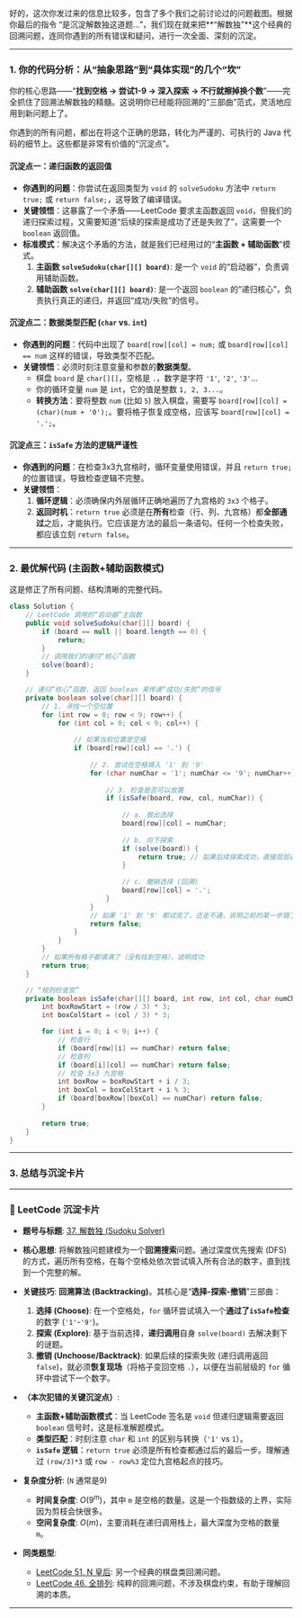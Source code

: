 好的，这次你发过来的信息比较多，包含了多个我们之前讨论过的问题截图。根据你最后的指令 “是沉淀解数独这道题...”，我们现在就来把\*\*“解数独”\*\*这个经典的回溯问题，连同你遇到的所有错误和疑问，进行一次全面、深刻的沉淀。

-----

### **1. 你的代码分析：从“抽象思路”到“具体实现”的几个“坎”**

你的核心思路——“**找到空格 -\> 尝试1-9 -\> 深入探索 -\> 不行就擦掉换个数**”——完全抓住了回溯法解数独的精髓。这说明你已经能将回溯的“三部曲”范式，灵活地应用到新问题上了。

你遇到的所有问题，都出在将这个正确的思路，转化为严谨的、可执行的 Java 代码的细节上。这些都是非常有价值的“沉淀点”。

#### **沉淀点一：递归函数的返回值**

  * **你遇到的问题**：你尝试在返回类型为 `void` 的 `solveSudoku` 方法中 `return true;` 或 `return false;`，这导致了编译错误。
  * **关键领悟**：这暴露了一个矛盾——LeetCode 要求主函数返回 `void`，但我们的递归探索过程，又需要知道“后续的探索是成功了还是失败了”，这需要一个 `boolean` 返回值。
  * **标准模式**：解决这个矛盾的方法，就是我们已经用过的“**主函数 + 辅助函数**”模式。
    1.  **主函数 `solveSudoku(char[][] board)`**: 是一个 `void` 的“启动器”，负责调用辅助函数。
    2.  **辅助函数 `solve(char[][] board)`**: 是一个返回 `boolean` 的“递归核心”，负责执行真正的递归，并返回“成功/失败”的信号。

#### **沉淀点二：数据类型匹配 (`char` vs. `int`)**

  * **你遇到的问题**：代码中出现了 `board[row][col] = num;` 或 `board[row][col] == num` 这样的错误，导致类型不匹配。
  * **关键领悟**：必须时刻注意变量和参数的**数据类型**。
      * 棋盘 `board` 是 `char[][]`，空格是 `.`，数字是字符 `'1'`, `'2'`, `'3'`...
      * 你的循环变量 `num` 是 `int`，它的值是整数 `1, 2, 3...`。
      * **转换方法**：要将整数 `num` (比如 `5`) 放入棋盘，需要写 `board[row][col] = (char)(num + '0');`。要将格子恢复成空格，应该写 `board[row][col] = '.';`。

#### **沉淀点三：`isSafe` 方法的逻辑严谨性**

  * **你遇到的问题**：在检查3x3九宫格时，循环变量使用错误，并且 `return true;` 的位置错误，导致检查逻辑不完整。
  * **关键领悟**：
    1.  **循环逻辑**：必须确保内外层循环正确地遍历了九宫格的 `3x3` 个格子。
    2.  **返回时机**：`return true` 必须是在**所有**检查（行、列、九宫格）都**全部通过**之后，才能执行。它应该是方法的最后一条语句。任何一个检查失败，都应该立刻 `return false`。

-----

### **2. 最优解代码 (主函数+辅助函数模式)**

这是修正了所有问题、结构清晰的完整代码。

```java
class Solution {
    // LeetCode 调用的“启动器”主函数
    public void solveSudoku(char[][] board) {
        if (board == null || board.length == 0) {
            return;
        }
        // 调用我们的递归“核心”函数
        solve(board);
    }

    // 递归“核心”函数，返回 boolean 来传递“成功/失败”的信号
    private boolean solve(char[][] board) {
        // 1. 寻找一个空位置
        for (int row = 0; row < 9; row++) {
            for (int col = 0; col < 9; col++) {
                
                // 如果当前位置是空格
                if (board[row][col] == '.') {
                    
                    // 2. 尝试在空格填入 '1' 到 '9'
                    for (char numChar = '1'; numChar <= '9'; numChar++) {
                        
                        // 3. 检查是否可以放置
                        if (isSafe(board, row, col, numChar)) {
                            
                            // a. 做出选择
                            board[row][col] = numChar;
                            
                            // b. 向下探索
                            if (solve(board)) {
                                return true; // 如果后续探索成功，直接层层返回 true
                            }
                            
                            // c. 撤销选择 (回溯)
                            board[row][col] = '.';
                        }
                    }
                    // 如果 '1' 到 '9' 都试完了，还走不通，说明之前的某一步错了
                    return false;
                }
            }
        }
        // 如果所有格子都填满了（没有找到空格），说明成功
        return true;
    }

    // “规则检查官”
    private boolean isSafe(char[][] board, int row, int col, char numChar) {
        int boxRowStart = (row / 3) * 3;
        int boxColStart = (col / 3) * 3;

        for (int i = 0; i < 9; i++) {
            // 检查行
            if (board[row][i] == numChar) return false;
            // 检查列
            if (board[i][col] == numChar) return false;
            // 检查 3x3 九宫格
            int boxRow = boxRowStart + i / 3;
            int boxCol = boxColStart + i % 3;
            if (board[boxRow][boxCol] == numChar) return false;
        }
        
        return true;
    }
}
```

-----

### **3. 总结与沉淀卡片**

-----

### 📝 LeetCode 沉淀卡片

  - **题号与标题**: [37. 解数独 (Sudoku Solver)](https://leetcode.cn/problems/sudoku-solver/)

  - **核心思想**: 将解数独问题建模为一个**回溯搜索**问题。通过深度优先搜索 (DFS) 的方式，遍历所有空格，在每个空格处依次尝试填入所有合法的数字，直到找到一个完整的解。

  - **关键技巧**: **回溯算法 (Backtracking)**。其核心是“**选择-探索-撤销**”三部曲：

    1.  **选择 (Choose)**: 在一个空格处，`for` 循环尝试填入一个**通过了`isSafe`检查**的数字 (`'1'`-`'9'`)。
    2.  **探索 (Explore)**: 基于当前选择，**递归调用**自身 `solve(board)` 去解决剩下的谜题。
    3.  **撤销 (Unchoose/Backtrack)**: 如果后续的探索失败 (递归调用返回`false`)，就必须**恢复现场**（将格子变回空格 `.`），以便在当前层级的 `for` 循环中尝试下一个数字。

  - **（本次犯错的关键沉淀点）**:

      * **主函数+辅助函数模式**：当 LeetCode 签名是 `void` 但递归逻辑需要返回 `boolean` 信号时，这是标准解题模式。
      * **类型匹配**：时刻注意 `char` 和 `int` 的区别与转换（`'1'` vs `1`）。
      * **`isSafe` 逻辑**：`return true` 必须是所有检查都通过后的最后一步。理解通过 `(row/3)*3` 或 `row - row%3` 定位九宫格起点的技巧。

  - **复杂度分析**: (`N` 通常是9)

      - **时间复杂度**: $O(9^m)$，其中 `m` 是空格的数量。这是一个指数级的上界，实际因为剪枝会快很多。
      - **空间复杂度**: $O(m)$，主要消耗在递归调用栈上，最大深度为空格的数量 `m`。

  - **同类题型**:

      - [LeetCode 51. N 皇后](https://leetcode.cn/problems/n-queens/): 另一个经典的棋盘类回溯问题。
      - [LeetCode 46. 全排列](https://leetcode.cn/problems/permutations/): 纯粹的回溯问题，不涉及棋盘约束，有助于理解回溯的本质。

-----
